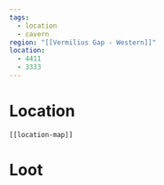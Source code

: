 ```yaml
---
tags:
  - location
  - cavern
region: "[[Vermilius Gap - Western]]"
location:
  - 4411
  - 3333
---
```

# Location
```meta-bind-embed
[[location-map]]
```
# Loot
